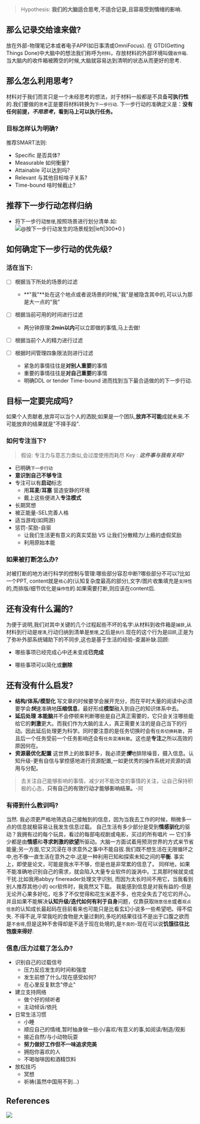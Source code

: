 

>Hypothesis: **我们的大脑适合思考,不适合记录,且容易受到情绪的影响.**

## 那么记录交给谁来做?
放在外部-物理笔记本或者电子APP(如日事清或OmniFocus).
在 GTD(Getting Things Done)中大脑中的想法我们称呼为`材料`，存放材料的外部环境叫做`收件箱`. 当大脑内的收件箱被腾空的时候,大脑就容易达到清明的状态从而更好的思考.

## 那么怎么利用思考?
材料对于我们而言只是一个未经思考的想法，对于材料一般都是不具备**可执行性**的.我们要做的`思考`正是要将材料转换为`下一步行动`. 下一步行动的准确定义是：**没有任何前提，*不用思考*，看到马上可以执行任务。**
### 目标怎样认为明确?
推荐SMART法则:
- Specific 是否具体?
- Measurable 如何衡量?
- Attainable 可以达到吗?
- Relevant 与其他目标啥子关系?
- Time-bound 啥时候截止?
## 推荐下一步行动怎样归纳
* 将下一步行动`整理`,按照场景进行划分清单.如:
![@按下一步行动发生的场景规划|left|300*0](http://q4o2s52ji.bkt.clouddn.com/20200130161831.png)
)
## 如何确定下一步行动的优先级?
### **活在当下**:
- [ ] 根据当下所处的场景的过滤
	- **"我"**处在这个地点或者说场景的时候,"我"是被隐含其中的,可以认为那是大一点的"我"

- [ ] 根据当前可用的时间进行过滤
	- 两分钟原理:**2min以内**可以立即做的事情,马上去做!

- [ ] 根据当前个人的精力进行过滤

- [ ] 根据时间管理四象限法则进行过滤
	- 紧急的事情往往是**对别人重要**的事情
	- 重要的事情往往是**对自己重要**的事情
	- 明确DDL or tender Time-bound
进而找到当下最合适做的的下一步行动.
## 目标一定要完成吗?
如果个人贡献者,放弃可以当个人的洒脱;如果是一个团队,**放弃不可能**成就未来.不可能放弃的结果就是"不择手段".
### 如何专注当下?
>假设: 专注力与意志力类似,会过度使用而耗尽
>Key : ***这件事与我有关吗?***

* 已明确`下一步行动`
* **意识到自己不够专注**
* 专注可以有**启动**标志
	*	用**耳麦**/**耳塞** 营造安静的环境
	*	戴上这些便进入**专注模式**
* 长期冥想
* 被正能量-SEL完善人格
* 适当游戏(如网游)
* 惩罚-奖励-自驱
	* 让我们生活更有意义的真实奖励 VS 让我们分散精力/上瘾的虚假奖励
	* 利用原始本能
### 如果被打断怎么办?
对被打断的地方进行科学的控制与管理:哪些部分容忍中断?哪些部分不可以?比如一个PPT, content就是`核心`的(认知复杂度最高的部分),文字/图片收集填充是`支持性`的,而排版/细节优化是`操作性`的.如果需要打断,则应该在content后.

## 还有没有什么漏的?
为便于说明,我们对其中关键的几个过程起些不坏的名字:从材料到收件箱是`捕获`,从材料到行动是`理清`,行动归纳到清单是`整理`,之后是`执行`.现在的这个行为是`回顾`,正是为了弥补外部系统辅助下的不同步,这也是基于生活的经验-查漏补缺.回顾:

- 哪些事项已经完成心中还未变成**已完成**

- 哪些事项可以简化或**删除**

## 还有没有什么启发?
* **结构/体系/模型化**
	写文章的时候要学会展开充分，而在平时大量的阅读中必须要学会***快***速准确地**压缩信息**，最好形成**模型**融入到自己的知识体系中去。
* **延后处理** 
 **本能脑**并不会停顿来判断哪些是自己真正需要的，它只会关注哪些能给它的**刺激**更大。而我们作为大脑的主人，真正需要关注的是自己当下的行动。因此延后处理更为科学。同时要注意的是任务切换时会有`任务切换耗散`，并且后一个任务受前一个任务影响还会有`任务混淆耗散`。这也是**专注**之所以高效的原因何在。
* **资源最优化配置**
这世界上的故事好多，我必须更***慢***地排除噪音，摄入信息。认知升级-更有自信与掌控感地进行资源配置,一如更优秀的操作系统对资源的调用与分配。
>去关注自己能够影响的事情，减少对不能改变的事情的关注，让自己保持积极的心态，**只有自己的有效行动才能够影响结果。**-阿 
### 有得到什么教训吗?
当然.
我必须更严格地筛选自己接触到的信息，因为当我去工作的时候，稍微多一点的信息就极容易让我发生信息过载。
自己生活有多少部分是受到**情感驯化**的驱动？我拥有过的每个玩具，看过的每部电视剧或电影，买过的所有唱片 — 它们多少都是由**情感**和**寻求刺激的欲望**所驱动。大脑一方面试着用预测世界的方式来节省能量;另一方面,它又沉浸在寻求意外之事中不能自拔.我们既不想生活在无限循环之中,也不像一直生活在意外之中.这是一种利用已知和探索未知之间的**平衡**.
事实上，即使是论文，可能是我水平不够，但是也是非常累的信息了。
同样地，如果不能准确地识别自己的需求，就会陷入大量专业软件的漩涡中。工具那时候就变成干扰.比如我用abbyy finereader处理文字识别, 而因为太长时间不用它，当我看到别人推荐其他小的 ocr软件时，我竟然又下载。
我能感到信息是对我有益的-但是无论开心果多好吃，吃多了不仅觉得和花生米差不多，也完全失去了吃它的开心。并且如果不能解决**认知升级/迭代如何有利于自身**问题，仅靠获取`随意信息`或者`观点信息`的认知成长最起码在目前看来也可能只是比看玄幻小说多一些希望吧。得不偿失.
不得不说,平常我吃的食物是大量过剩的,多吃的结果往往不是出于口腹之欲而是`不舍得`,但是这种不舍得却是不适于现在处境的,是`不良的`-现在可以说**饥饿往往比饱腹来得好**.
### 信息/压力过载了怎么办?
* 识别自己的过载信号
	* 压力反应发生的时间和强度
	* 发生前想了什么/现在感受如何?
	* 在心里反复默念"停止"
* 建立支持网络
	* 做个好的倾听者
	* 主动倾诉/依托
* 日常生活习惯
	* 小睡
	* 顺应自己的情绪,暂时抽身做一些小/喜欢/有意义的事,如阅读/制造/观影
	* 接近自然/与小动物玩耍
	* **努力做好工作但不一味追求完美**
	* 拥抱你喜欢的人
	* 不喝咖啡因和酒精饮料
* 放松技巧
	 * 冥想
	 * 祈祷(虽然中国用不到...)	  
## References
![](http://q4o2s52ji.bkt.clouddn.com/20200130161941.png)
